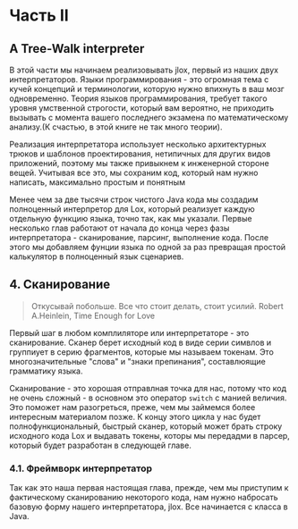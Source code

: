 # Часть II

## A Tree-Walk interpreter
В этой части мы начинаем реализовывать jlox, первый из наших двух интерпретаторов.
Языки программирования - это огромная тема с кучей концепций и терминологии,
которую нужно впихнуть в ваш мозг одновременно. Теория языков программирования, требует
такого уровня умственной строгости, который вам вероятно, не приходить вызывать с момента
вашего последнего экзамена по математическому анализу.(К счастью, в этой книге не так много теории).

Реализация интерпретатора использует несколько архитектурных трюков и шаблонов проектирования, 
нетипичных для других видов приложений, поэтому мы также привыкнем к инженерной стороне вещей.
Учитывая все это, мы сохраним код, который нам нужно написать, максимально простым и понятным

Менее чем за две тысячи строк чистого Java кода мы создадим полноценный интерпретор для Lox,
который реализует каждую отдельную функцию языка, точно так, как мы указали.
Первые несколько глав работают от начала до конца через фазы интерпретатора -
сканирование, парсинг, выполнение кода. После этого мы добавляем фунции языка по одной
за раз превращая простой калькулятор в полноценный язык сценариев.

## 4. Сканирование

> Откусывай побольше. Все что стоит делать, стоит усилий.
> Robert A.Heinlein, Time Enough for Love

Первый шаг в любом комплиляторе или интерпретаторе - это сканирование.
Сканер берет исходный код в виде серии симвлов и группиует в серию фрагментов,
которые мы называем токенам. Это многозначительные "слова" и "знаки препинания", составлюящие грамматику языка.

Сканирование - это хорошая отправлная точка для нас, потому что код не очень сложный - в основном
это оператор `switch` с манией величия. Это поможет нам разогреться, преже, чем мы займемся
более интересным материалом позже. К концу этого цикла у нас будет полнофункциональный,
быстрый сканер, который может брать строку исходного кода Lox и выдавать токены, которы мы передадми в парсер,
который будет разработан в следующей главе.

### 4.1. Фреймворк интерпретатор
Так как это наша первая настоящая глава, прежде, чем мы приступим к фактическому
сканированию некоторого кода, нам нужно набросать базовую форму нашего интерпретатора, jlox.
Все начинается с класса в Java.

[//]: # (TODO: Добавить details)


